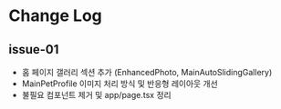 # Change Log

## issue-01
- 홈 페이지 갤러리 섹션 추가 (EnhancedPhoto, MainAutoSlidingGallery)
- MainPetProfile 이미지 처리 방식 및 반응형 레이아웃 개선
- 불필요 컴포넌트 제거 및 app/page.tsx 정리
